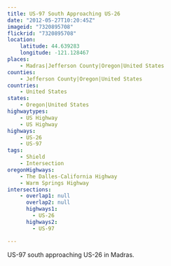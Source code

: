```yaml
---
title: US-97 South Approaching US-26
date: "2012-05-27T10:20:45Z"
imageid: "7320895708"
flickrid: "7320895708"
location:
    latitude: 44.639283
    longitude: -121.128467
places:
    - Madras|Jefferson County|Oregon|United States
counties:
    - Jefferson County|Oregon|United States
countries:
    - United States
states:
    - Oregon|United States
highwaytypes:
    - US Highway
    - US Highway
highways:
    - US-26
    - US-97
tags:
    - Shield
    - Intersection
oregonHighways:
    - The Dalles-California Highway
    - Warm Springs Highway
intersections:
    - overlap1: null
      overlap2: null
      highways1:
        - US-26
      highways2:
        - US-97

---
```

US-97 south approaching US-26 in Madras.